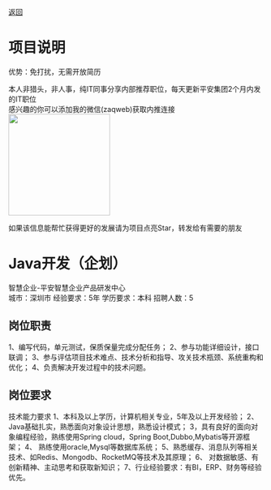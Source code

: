 [返回](../../)

# 项目说明

优势：免打扰，无需开放简历

本人非猎头，非人事，纯IT同事分享内部推荐职位，每天更新平安集团2个月内发的IT职位  
感兴趣的你可以添加我的微信(zaqweb)获取内推连接  
<img src="https://github.com/zaqweb/PA-IT-JOBS/blob/master/WechatICode.jpeg"  height="200" width="200">

如果该信息能帮忙获得更好的发展请为项目点亮Star，转发给有需要的朋友

# Java开发（企划）
智慧企业-平安智慧企业产品研发中心  
城市：深圳市 经验要求：5年 学历要求：本科  招聘人数：5

## 岗位职责
1、编写代码，单元测试，保质保量完成分配任务；
2、参与功能详细设计，接口联调；
3、参与评估项目技术难点、技术分析和指导、攻关技术瓶颈、系统重构和优化；
4、负责解决开发过程中的技术问题。

## 岗位要求
技术能力要求
1、本科及以上学历，计算机相关专业，5年及以上开发经验；
2、Java基础扎实，熟悉面向对象设计思想，熟悉设计模式；
3，具有良好的面向对象编程经验，熟练使用Spring cloud，Spring Boot,Dubbo,Mybatis等开源框架；
4、 熟练使用oracle,Mysql等数据库系统；
5、熟悉缓存、消息队列等相关技术、如Redis、Mongodb、RocketMQ等技术及其原理；
6、 对数据敏感、有创新精神、主动思考和获取新知识；
7、行业经验要求：有BI，ERP、财务等经验优先。




